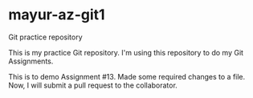 # mayur-az-git1
Git practice repository

This is my practice Git repository.
I'm using this repository to do my Git Assignments.

This is to demo Assignment #13.
Made some required changes to a file.
Now, I will submit a pull request to the collaborator.